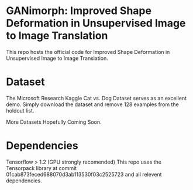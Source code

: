 # GANimorph: Improved Shape Deformation in Unsupervised Image to Image Translation

This repo hosts the official code for Improved Shape Deformation in Unsupervised Image to Image Translation.

# Dataset
The Microsoft Research Kaggle Cat vs. Dog Dataset serves as an excellent demo. Simply download the dataset and remove 128 examples from the holdout list.



More Datasets Hopefully Coming Soon.

# Dependencies

Tensorflow > 1.2 (GPU strongly recomended)
This repo uses the Tensorpack library at commit 01cab873feced688070d3ab113530f03c2525723 and all relevent dependencies.
